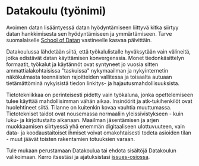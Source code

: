 Datakoulu (työnimi)
===================

Avoimen datan lisääntyessä datan hyödyntämiseen liittyvä kitka siirtyy datan hankkimisesta sen hyödyntämiseen
ja ymmärtämiseen. Tarve suomalaiselle [School of Datan](http://schoolofdata.org/) vastineelle kasvaa päivittäin.

Datakoulussa lähdetään siitä, että työkalulistalle hyväksytään vain välineitä, jotka edistävät datan 
käyttämisen konvergenssia. Monet tiedonkäsittelyn formaatit, työkalut ja käytännöt ovat syntyneet jo vuosia sitten 
ammattialakohtaisissa "taskuissa" nykymaailman ja nykyinternetin näkökulmasta teennäisten rajoitteiden
vallitessa ja toisaalta autuaan tietämättöminä nykyisistä tiedon linkitys- ja hajautusmahdollisuuksista.

Tietotekniikkaa on perinteisesti pidetty vain työkaluna, jonka opettelemiseen tulee käyttää mahdollisimman vähän
aikaa. Insinöörit ja atk-tukihenkilöt ovat huolehtineet siitä. Tilanne on kuitenkin kovaa vauhtia muuttumassa. 
Tietotekniset taidot ovat nousemassa normaaliin yleissivistykseen - kuin luku- ja kirjoitustaito aikanaan. Maailman
jäsentämisen ja arjen muokkaamisen siirtyessä yhä enemmän digitaaliseen ulottuvuuteen, vain data- ja koodaustaitoiset 
ihmiset voivat omakohtaisesti todeta asioiden tilan - muut jäävät toisten rakentamien totuuksien varaan.

Tule mukaan perustamaan Datakoulua tai ehdota sisältöjä Datakoulun valikoimaan. Kerro itsestäsi ja ajatuksistasi 
[issues-osiossa](https://github.com/okffi/datakoulu/issues/new).


